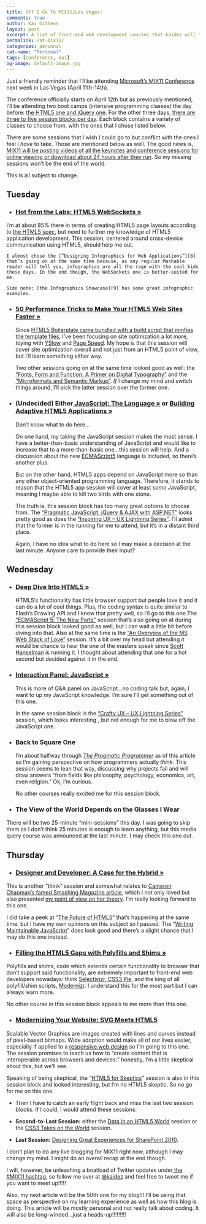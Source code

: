 ```yaml
---
title: Off I Go To MIX11/Las Vegas!
comments: true
author: Kai Gittens
layout: post
excerpt: A list of front-end web development courses that kaidez will take at MIX11 2011 and brief explanations of some other courses available
permalink: /at-mix11/
categories: personal
cat-name: "Personal"
tags: [conference, kai]
og-image: default-image.jpg
---
```

Just a friendly reminder that I’ll be attending [Microsoft’s MIX11 Conference][2] next week in Las Vegas (April 11th-14th).

 [2]: http://live.visitmix.com/

The conference officially starts on April 12th but as previously mentioned, I’ll be attending two boot camps (intensive programming classes) the day before: [the HTML5 one and jQuery one][3]. For the other three days, [there are three to five session blocks per day][4]. Each block contains a variety of classes to choose from, with the ones that I chose listed below.

 [3]: http://kaidez.com/mix11/
 [4]: http://live.visitmix.com/mix11/schedule

There are some sessions that I wish I could go to but conflict with the ones I feel I *have* to take. Those are mentioned below as well. The good news is, [MIX11 will be posting videos of all the keynotes and conference sessions for online viewing or download about 24 hours after they run][5]. So my missing sessions won’t be the end of the world.

 [5]: http://live.visitmix.com/news/live-keynote

This is all subject to change.

## Tuesday

* ### [Hot from the Labs: HTML5 WebSockets »][6]
I’m at about 85% there in terms of creating HTML5 page layouts according to [the HTML5 spec][7], but need to further my knowledge of HTML5 application development. This session, centered around cross-device communication using HTML5, should help me out.

    I almost chose the [“Designing Infographics for Web Applications”][8] that’s going on at the same time because, as any regular Mashable reader will tell you, infographics are all the rage with the cool kids these days. In the end though, the WebSockets one is better-suited for me.

    Side note: [the Infographics Showcase][9] has some great infographic examples.
* ### [50 Performance Tricks to Make Your HTML5 Web Sites Faster »][10]
    Since [HTML5 Boilerplate came bundled with a build script that minfies the template files][11], I’ve been focusing on site optimization a lot more, toying with [YSlow][12] and [Page Speed][13]. My hope is that this session will cover site optimization overall and not just from an HTML5 point of view, but I’ll learn something either way.

    Two other sessions going on at the same time looked good as well: the [“Fonts, Form and Function: A Primer on Digital Typography”][14] and the [“Microformats and Semantic Markup”][15]. *If* I change my mind and switch things around, I’ll pick the latter session over the former one.
*   ### (Undecided) Either[ JavaScript: The Language »][16] or [Building Adaptive HTML5 Applications »][17]

    Don’t know what to do here…

    On one hand, my taking the JavaScript session makes the most sense. I have a better-than-basic understanding of JavaScript and would like to increase that to a more-than-basic one…this session will help. And a discussion about the new [ECMAScript5][18] language is included, so there’s another plus.

    But on the other hand, HTML5 apps depend on JavaScript more so than any other object-oriented programming language. Therefore, it stands to reason that the HTML5 app session will cover at least *some* JavaScript, meaning I maybe able to kill two birds with one stone.

    The truth is, this session block has too many great options to choose from. The [“Pragmatic JavaScript, jQuery & AJAX with ASP.NET”][19] looks pretty good as does the [“Inspiring UX – UX Lightning Series”][20]. I’ll admit that the former is in the running for me to attend, but it’s in a distant third place.

    Again, I have no idea what to do here so I may make a decision at the last minute. Anyone care to provide their input?

## Wednesday

* ### [Deep Dive Into HTML5  »][21]
    HTML5′s  functionality has little browser support but people love it and it can do a lot of cool things. Plus, the coding syntax is quite similar to Flash’s Drawing API and I know that pretty well, so I’ll go to this one.The [“ECMAScript 5: The New Parts”][22] session that’s also going on at during this session block looked good as well, but I can wait a little bit before diving into that. Also at the same time is the [“An Overview of the MS Web Stack of Love”][23] session. It’s a bit over my head but attending it would be chance to hear the one of the masters speak since [Scott Hanselman][24] is running it. I thought about attending that one for a hot second but decided against it in the end.

* ### [Interactive Panel: JavaScript »][25]

    This is more of Q&A panel on JavaScript…no coding talk but, again, I want to up my JavaScript knowledge. I’m sure I’ll get something out of this one.

    In the same session block is the [“Crafty UX – UX Lightning Series”][26] session, which looks interesting , but not enough for me to blow off the JavaScript one.
* ### Back to Square One

    I’m about halfway through [*The Pragmatic Programmer*][27] as of this article so I’m gaining perspective on how programmers actually *think*. This session seems to lean that way, discussing why projects fail and will draw answers “from fields like philosophy, psychology, economics, art, even religion.” Ok, I’m curious.

    No other courses really excited me for this session block.
*   ### The View of the World Depends on the Glasses I Wear

There will be two 25-minute “mini-sessions” this day. I was going to skip them as I don’t think 25 minutes is enough to learn anything, but this media query course was announced at the last minute. I may check this one out.
## Thursday
*   ### [Designer and Developer: A Case for the Hybrid »][28]

  This is another “think” session and somewhat relates to [Cameron Chapman’s famed Smashing Magazine article][29], which I not only loved but also presented [my point of view on her theory][30]. I’m really looking forward to this one.

  I did take a peek at “[The Future of HTML5][31]” that’s happening at the same time, but I have my own opinions on this subject so I passed. The “[Writing Maintainable JavaScript][32]” does look good and there’s a slight chance that I may do this one instead.

 *   ### [Filling the HTML5 Gaps with Polyfills and Shims »][33]

  Polyfills and shims, code which extends certain functionality to browser that don’t support said functionality, are extremely important to front-end web developers nowadays: think [Selectivizr][34],[ CSS3 Pie][35], and the king of all polyfill/shim scripts, [Modernizr][36]. I understand this for the most part but I can always learn more.

No other course in this session block appeals to me more than this one.

  * ### [Modernizing Your Website: SVG Meets HTML5][37]
  Scalable Vector Graphics are images created with lines and curves instead of pixel-based bitmaps. Wide adoption would make all of our lives easier, especially if applied to a [responsive web design][38] so I’m going to this one. The session promises to teach us how to “create content that is interoperable across browsers and devices:” honestly, I’m a little skeptical about this, but we’ll see.

  Speaking of being skeptical, the “[HTML5 for Skeptics][39]” session is also in this session block and looked interesting, but I’m no HTML5 skeptic. So no go for me on this one.
 *  Then I have to catch an early flight back and miss the last two session blocks. If I could, I would attend these sessions:

  *   **Second-to-Last Session:** either the [Data in an HTML5 World][40] session or the [CSS3 Takes on the World][41] session.
  *   **Last Session:** [Designing Great Experiences for SharePoint 2010][42].

I don’t plan to do any live blogging for MIX11 right now, although I may change my mind. I might do an overall recap at the end though.

I will, however, be unleashing a boatload of Twitter updates under[ the #MIX11 hashtag][43], so follow me over at [@kaidez][44] and feel free to tweet me if you want to meet up!!!!!

Also, my next article will be the 50th one for my blog!!! I’ll be using that space as perspective on my learning experience as well as how this blog is doing. This article will be mostly personal and not really talk about coding. It will also be long-winded…just a heads-up!!!!!!!!!

 [6]: http://channel9.msdn.com/events/mix/mix11/HTM10
 [7]: http://developers.whatwg.org/
 [8]: http://channel9.msdn.com/events/mix/mix11/OPN04
 [9]: http://www.infographicsshowcase.com/
 [10]: http://channel9.msdn.com/events/mix/mix11/HTM01
 [11]: http://kaidez.com/html5-boilerplate-version-1/
 [12]: http://developer.yahoo.com/yslow/
 [13]: http://code.google.com/speed/page-speed/
 [14]: http://channel9.msdn.com/events/mix/mix11/EXT02
 [15]: http://channel9.msdn.com/events/mix/mix11/EXT19
 [16]: http://channel9.msdn.com/events/mix/mix11/HTM06
 [17]: http://channel9.msdn.com/events/mix/mix11/HTM11
 [18]: http://www.ecmascript.org/
 [19]: http://channel9.msdn.com/events/mix/mix11/FRM12
 [20]: http://channel9.msdn.com/events/mix/mix11/UXL01
 [21]: http://channel9.msdn.com/events/mix/mix11/HTM03
 [22]: http://channel9.msdn.com/events/mix/mix11/EXT13
 [23]: http://channel9.msdn.com/events/mix/mix11/FRM02
 [24]: http://www.hanselman.com/blog/
 [25]: http://channel9.msdn.com/events/mix/mix11/RES02
 [26]: http://channel9.msdn.com/events/mix/mix11/UXL02
 [27]: http://pragprog.com/the-pragmatic-programmer
 [28]: http://channel9.msdn.com/events/mix/mix11/EXT07
 [29]: http://www.smashingmagazine.com/2010/09/24/does-the-future-of-the-internet-have-room-for-web-designers/
 [30]: http://www.inspiredm.com/5-survival-tips-for-web-designers/
 [31]: http://channel9.msdn.com/events/mix/mix11/HTM17
 [32]: http://channel9.msdn.com/events/mix/mix11/EXT23
 [33]: http://channel9.msdn.com/events/mix/mix11/HTM04
 [34]: http://selectivizr.com/
 [35]: http://css3pie.com/
 [36]: http://www.modernizr.com/
 [37]: http://channel9.msdn.com/events/mix/mix11/HTM15
 [38]: http://www.alistapart.com/articles/responsive-web-design/
 [39]: http://channel9.msdn.com/events/mix/mix11/EXT21
 [40]: http://channel9.msdn.com/events/mix/mix11/HTM02
 [41]: http://channel9.msdn.com/events/mix/mix11/EXT20
 [42]: http://channel9.msdn.com/events/mix/mix11/FRM01
 [43]: http://twitter.com/#!/search?q=#MIX11
 [44]: http://twitter.com/kaidez